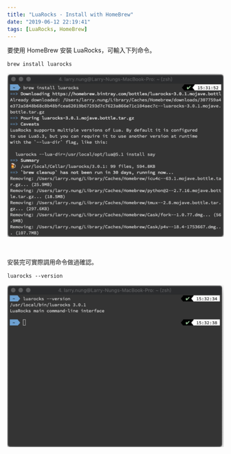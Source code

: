 ```yaml
---
title: "LuaRocks - Install with HomeBrew"
date: "2019-06-12 22:19:41"
tags: [LuaRocks, HomeBrew]
---
```



要使用 HomeBrew 安裝 LuaRocks，可輸入下列命令。  

<!-- More -->

    brew install luarocks

![1.png](1.png)

</br>


安裝完可實際調用命令做過確認。  

    luarocks --version

![2.png](2.png)
